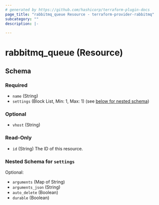 ```yaml
---
# generated by https://github.com/hashicorp/terraform-plugin-docs
page_title: "rabbitmq_queue Resource - terraform-provider-rabbitmq"
subcategory: ""
description: |-
  
---
```


# rabbitmq_queue (Resource)





<!-- schema generated by tfplugindocs -->
## Schema

### Required

- `name` (String)
- `settings` (Block List, Min: 1, Max: 1) (see [below for nested schema](#nestedblock--settings))

### Optional

- `vhost` (String)

### Read-Only

- `id` (String) The ID of this resource.

<a id="nestedblock--settings"></a>
### Nested Schema for `settings`

Optional:

- `arguments` (Map of String)
- `arguments_json` (String)
- `auto_delete` (Boolean)
- `durable` (Boolean)
